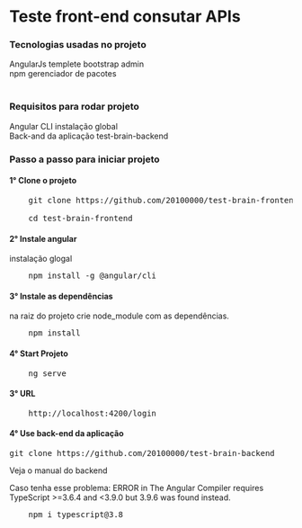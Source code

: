 <h1>Teste front-end consutar APIs</h1>

<h3>Tecnologias usadas no projeto</h3>
AngularJs templete bootstrap admin<br>
npm gerenciador de pacotes </br>
<br/>
<h3>Requisitos para rodar projeto</h3>
Angular CLI instalação global <br>
Back-and da aplicação test-brain-backend
<h3>Passo a passo para iniciar projeto 
<h4>1° Clone o projeto</h4> 
<pre>
    git clone https://github.com/20100000/test-brain-frontend.git<br/>
    cd test-brain-frontend
</pre>
<h4>2° Instale angular</h4> 
instalação glogal 
<pre>
    npm install -g @angular/cli
</pre>
<h4>3° Instale as dependências</h4>  
na raiz do projeto
crie node_module com as dependências.<br/>
<pre>
    npm install
</pre>

<h4>4° Start Projeto</h4>  
<pre>
    ng serve
</pre>

<h4>3° URL</h4>  
<pre>
    http://localhost:4200/login
</pre>

<h4>4° Use back-end da aplicação</h4>
<pre>
git clone https://github.com/20100000/test-brain-backend
</pre>
Veja o manual do backend<br>

Caso tenha esse problema: ERROR in The Angular Compiler requires TypeScript >=3.6.4 and <3.9.0 but 3.9.6 was found instead.

<pre>
    npm i typescript@3.8
</pre>
